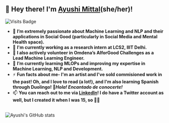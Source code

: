 ## 👋 Hey there! I'm [Ayushi Mittal](https://www.linkedin.com/m/in/ayushi-mittal1011)(she/her)! 
![Visits Badge](https://komarev.com/ghpvc/?username=ayushinm&label=Profile%20views&color=2ca3c5&style=flat)
- 👀 **I’m extremely passionate about Machine Learning and NLP and their applications in Social Good (particularly in Social Media and Mental Health space).**
- 💼 **I'm currently working as a research intern at LCS2, IIIT Delhi.**
- 💼 **I also actively volunteer in Omdena’s AIforGood Challenges as a Lead Machine Learning Engineer.**
- 🌱 **I’m currently learning MLOPs and improving my expertise in Machine Learning, NLP and Development.**
- ⚡ **Fun facts about me- I'm an artist and I've sold commisioned work in the past! Oh, and I love to read (a lot!), and I'm also learning Spanish through Duolingo! 👋*Hola! Encantado de conocerte!***
- 📫 **You can reach out to me via [LinkedIn](https://www.linkedin.com/m/in/ayushi-mittal1011)! I do have a Twitter account as well, but I created it when I was 15, so 🙈😅**<br><br>

![Ayushi's GitHub stats](https://github-readme-stats.vercel.app/api?username=ayushinm&show_icons=true)

<!---
AyushiNM/AyushiNM is a ✨ special ✨ repository because its `README.md` (this file) appears on your GitHub profile.
You can click the Preview link to take a look at your changes.
--->
